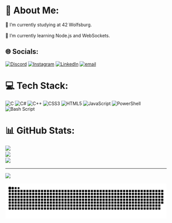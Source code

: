 # 💫 About Me:
🔭 I’m currently studying at 42 Wolfsburg.<br><br>🌱 I’m currently learning Node.js and WebSockets.


## 🌐 Socials:
[![Discord](https://img.shields.io/badge/Discord-%237289DA.svg?logo=discord&logoColor=white)](https://discord.gg/ikhristi) [![Instagram](https://img.shields.io/badge/Instagram-%23E4405F.svg?logo=Instagram&logoColor=white)](https://instagram.com/_h1ozzz) [![LinkedIn](https://img.shields.io/badge/LinkedIn-%230077B5.svg?logo=linkedin&logoColor=white)](https://linkedin.com/in/ikhristi) [![email](https://img.shields.io/badge/Email-D14836?logo=gmail&logoColor=white)](mailto:ikhristi2004@gmail.com) 

# 💻 Tech Stack:
![C](https://img.shields.io/badge/c-%2300599C.svg?style=for-the-badge&logo=c&logoColor=white) ![C#](https://img.shields.io/badge/c%23-%23239120.svg?style=for-the-badge&logo=csharp&logoColor=white) ![C++](https://img.shields.io/badge/c++-%2300599C.svg?style=for-the-badge&logo=c%2B%2B&logoColor=white) ![CSS3](https://img.shields.io/badge/css3-%231572B6.svg?style=for-the-badge&logo=css3&logoColor=white) ![HTML5](https://img.shields.io/badge/html5-%23E34F26.svg?style=for-the-badge&logo=html5&logoColor=white) ![JavaScript](https://img.shields.io/badge/javascript-%23323330.svg?style=for-the-badge&logo=javascript&logoColor=%23F7DF1E) ![PowerShell](https://img.shields.io/badge/PowerShell-%235391FE.svg?style=for-the-badge&logo=powershell&logoColor=white) ![Bash Script](https://img.shields.io/badge/bash_script-%23121011.svg?style=for-the-badge&logo=gnu-bash&logoColor=white)
# 📊 GitHub Stats:
![](https://github-readme-stats.vercel.app/api?username=robot13672&theme=dark&hide_border=false&include_all_commits=true&count_private=true)<br/>
![](https://nirzak-streak-stats.vercel.app/?user=robot13672&theme=dark&hide_border=false)<br/>
![](https://github-readme-stats.vercel.app/api/top-langs/?username=robot13672&theme=dark&hide_border=false&include_all_commits=true&count_private=true&layout=compact)

---
[![](https://visitcount.itsvg.in/api?id=robot13672&icon=0&color=0)](https://visitcount.itsvg.in)

<picture>
  <source media="(prefers-color-scheme: dark)" srcset="https://raw.githubusercontent.com/robot13672/robot13672/output/github-snake-dark.svg" />
  <source media="(prefers-color-scheme: light)" srcset="https://raw.githubusercontent.com/robot13672/robot13672/output/github-snake.svg" />
  <img alt="github-snake" src="https://raw.githubusercontent.com/robot13672/robot13672/output/github-snake.svg" />
</picture>

